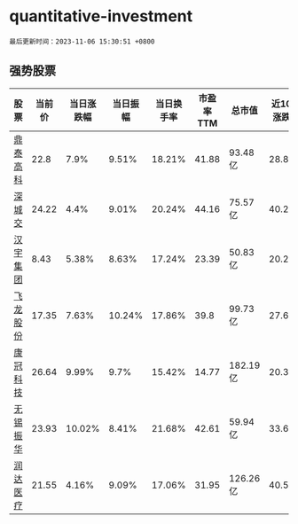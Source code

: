 # quantitative-investment

`最后更新时间：2023-11-06 15:30:51 +0800`

## 强势股票

|股票|当前价|当日涨跌幅|当日振幅|当日换手率|市盈率TTM|总市值|近10日涨跌幅|
|----|----|----|----|----|----|----|----|
|[鼎泰高科](https://xueqiu.com/S/SZ301377)|22.8|7.9%|9.51%|18.21%|41.88|93.48亿|28.81%|
|[深城交](https://xueqiu.com/S/SZ301091)|24.22|4.4%|9.01%|20.24%|44.16|75.57亿|40.24%|
|[汉宇集团](https://xueqiu.com/S/SZ300403)|8.43|5.38%|8.63%|17.24%|23.39|50.83亿|20.26%|
|[飞龙股份](https://xueqiu.com/S/SZ002536)|17.35|7.63%|10.24%|17.86%|39.8|99.73亿|27.67%|
|[康冠科技](https://xueqiu.com/S/SZ001308)|26.64|9.99%|9.7%|15.42%|14.77|182.19亿|20.33%|
|[无锡振华](https://xueqiu.com/S/SH605319)|23.93|10.02%|8.41%|21.68%|42.61|59.94亿|33.69%|
|[润达医疗](https://xueqiu.com/S/SH603108)|21.55|4.16%|9.09%|17.06%|31.95|126.26亿|40.57%|

